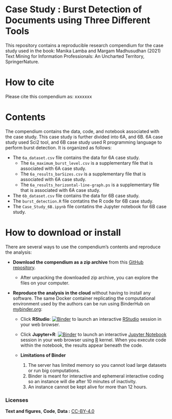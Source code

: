 # Case Study : Burst Detection of Documents using Three Different Tools

This repository contains a reproducible research compendium for the case study used in the book: Manika Lamba and Margam Madhusudhan (2021) Text Mining for Information Professionals: An Uncharted Territory, SpringerNature.

# How to cite
Please cite this compendium as: xxxxxxx

# Contents
The compendium contains the data, code, and notebook associated with the case study. This case study is further divided into 6A, and 6B. 6A case study used Sci2 tool, and 6B case study used R programming language to perform burst detection. It is organized as follows:

  - The `6a_dataset.csv` file contains the data for 6A case study.
    - The `6a_maximum_burst_level.csv` is a supplementary file that is associated with 6A case study.
    - The `6a_results_barSizes.csv` is a supplementary file that is associated with 6A case study.
    - The `6a_results_horizontal-line-graph.ps` is a supplementary file that is associated with 6A case study.
  - The `6b_dataset.csv` file contains the data for 6B case study.
  - The `burst_detection.R` file contatins the R code for 6B case study.
  - The `Case_Study_6B.ipynb` file contatins the Jupyter notebook for 6B case study.

# How to download or install
There are several ways to use the compendium’s contents and reproduce
the analysis:

  - **Download the compendium as a zip archive** from this [GitHub
    repository](https://github.com/textmining-infopros/chapter6/archive/master.zip).
    
      - After unpacking the downloaded zip archive, you can explore the
        files on your computer.

  - **Reproduce the analysis in the cloud** without having to install
    any software. The same Docker container replicating the
    computational environment used by the authors can be run using
    BinderHub on [mybinder.org](https://mybinder.org/):
    
      - Click
        **RStudio**: [![Binder](http://mybinder.org/badge_logo.svg)](http://mybinder.org/v2/gh/textmining-infopros/chapter6/master?urlpath=rstudio) to launch an interactive 
        [RStudio](https://rstudio.com/) session in your web browser.
        
       - Click
        **Jupyter+R**: [![Binder](http://mybinder.org/badge_logo.svg)](http://mybinder.org/v2/gh/textmining-infopros/chapter6/master?filepath=Case_Study_6B.ipynb) to launch an interactive [Jupyter Notebook](https://jupyter.org/) session in your web browser using [R](https://cloud.r-project.org/index.html) kernel. When you execute code within the notebook, the results appear beneath the code.
        
       - **Limitations of Binder**
           1. The server has limited memory so you cannot load large datasets or run big computations.
           2. Binder is meant for interactive and ephemeral interactive coding so an instance will die after 10 minutes of inactivity.
           3. An instance cannot be kept alive for more than 12 hours.

### Licenses

**Text and figures**, **Code**, **Data :** [CC-BY-4.0](http://creativecommons.org/licenses/by/4.0/)
